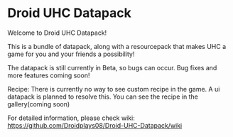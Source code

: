 # Droid UHC Datapack
Welcome to Droid UHC Datapack!

This is a bundle of datapack, along with a resourcepack that makes UHC a game for you and your friends a possibility!

The datapack is still currently in Beta, so bugs can occur. Bug fixes and more features coming soon!

Recipe: There is currently no way to see custom recipe in the game. A ui datapack is planned to resolve this. You can see the recipe in the gallery(coming soon)

For detailed information, please check wiki: https://github.com/Droidplays08/Droid-UHC-Datapack/wiki
